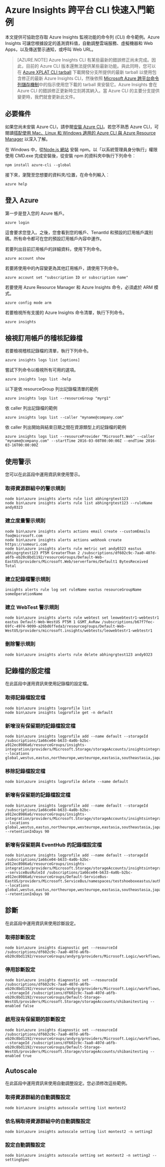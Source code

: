 <properties
	pageTitle="Azure Insights：Azure Insights CLI 快速入門範例 | Microsoft Azure"
	description="範例 CLI 命令可協助您存取 Azure Insights 監視功能。Azure Insights 是一項 Microsoft Azure 服務，可讓您根據設定的遙測資料值，自動調整雲端服務、虛擬機器和 Web Apps，傳送警示通知，或呼叫 Web URL。"
	authors="kamathashwin"
	manager=""
	editor=""
	services="azure-portal"
	documentationCenter="na"/>

<tags
	ms.service="azure-portal"
	ms.workload="na"
	ms.tgt_pltfrm="na"
	ms.devlang="na"
	ms.topic="article"
	ms.date="03/30/2016"
	ms.author="ashwink"/>

# Azure Insights 跨平台 CLI 快速入門範例

本文提供可協助您存取 Azure Insights 監視功能的命令列 (CLI) 命令範例。Azure Insights 可讓您根據設定的遙測資料值，自動調整雲端服務、虛擬機器和 Web Apps，以及傳送警示通知，或呼叫 Web URL。

>[AZURE.NOTE] Azure Insights CLI 有某些最新的錯誤修正尚未完成。因此，目前的 Azure CLI 版本還無法提供某些最新功能。與此同時，您可以在 [Azure XPLAT CLI tarball](http://github.com/Azure/azure-xplat-cli/archive/dev.tar.gz) 下載開發分支所提供的最新 tarball 以使用包含修正的最新 Azure Insights CLI，然後依照 [Microsoft Azure 跨平台命令列儲存機制](https://github.com/Azure/azure-xplat-cli#installation-from-a-particular-branch-of-this-repository)中的指示使用您下載的 tarball 來安裝它。Azure Insights 會在 Azure CLI 的錯誤修正更新時立刻將其納入。當 Azure CLI 的主要分支提供變更時，我們就會更新此文件。

## 必要條件

如果您尚未安裝 Azure CLI，請參閱[安裝 Azure CLI](../xplat-cli-install.md)。若您不熟悉 Azure CLI，可閱讀[搭配使用 Mac、Linux 和 Windows 適用的 Azure CLI 與 Azure Resource Manager](../xplat-cli-azure-resource-manager.md) 以深入了解。


在 Windows 中，從[Node.js 網站](https://nodejs.org/) 安裝 npm。以「以系統管理員身分執行」權限使用 CMD.exe 完成安裝後，從安裝 npm 的資料夾中執行下列命令︰

```
npm install azure-cli --global
```

接下來，瀏覽至您想要的資料夾/位置，在命令列輸入︰

```
azure help
```

## 登入 Azure

第一步是登入您的 Azure 帳戶。

```
azure login
```

這會要求您登入。之後，您會看到您的帳戶、TenantId 和預設的訂用帳戶識別碼。所有命令都可在您的預設訂用帳戶內容中運作。

若要列出目前訂用帳戶的詳細資料，使用下列命令。

```
azure account show
```

若要將使用中的內容變更為其他訂用帳戶，請使用下列命令。

```
azure account set "subscription ID or subscription name"
```

若要使用 Azure Resource Manager 和 Azure Insights 命令，必須處於 ARM 模式。

```
azure config mode arm
```

若要檢視所有支援的 Azure Insights 命令清單，執行下列命令。

```
azure insights
```

## 檢視訂用帳戶的稽核記錄檔

若要檢視稽核記錄檔的清單，執行下列命令。

```
azure insights logs list [options]
```

嘗試下列命令以檢視所有可用的選項。

```
azure insights logs list -help
```

以下是依 resourceGroup 列出記錄檔清單的範例

```
azure insights logs list --resourceGroup "myrg1"
```

依 caller 列出記錄檔的範例

```
azure insights logs list --caller "myname@company.com"
```

依 caller 列出開始與結束日期之間在資源類型上的記錄檔的範例

```
azure insights logs list --resourceProvider "Microsoft.Web" --caller "myname@company.com" --startTime 2016-03-08T00:00:00Z --endTime 2016-03-16T00:00:00Z
```

## 使用警示
您可以在此區段中運用資訊來使用警示。

### 取得資源群組中的警示規則

```
node bin\azure insights alerts rule list abhingrgtest123
node bin\azure insights alerts rule list abhingrgtest123 --ruleName andy0323
```

### 建立度量警示規則

```
node bin\azure insights alerts actions email create --customEmails foo@microsoft.com
node bin\azure insights alerts actions webhook create https://someuri.com
node bin\azure insights alerts rule metric set andy0323 eastus abhingrgtest123 PT5M GreaterThan 2 /subscriptions/df602c9c-7aa0-407d-a6fb-eb20c8bd1192/resourceGroups/Default-Web-EastUS/providers/Microsoft.Web/serverfarms/Default1 BytesReceived Total
```

### 建立記錄檔警示規則

```
insights alerts rule log set ruleName eastus resourceGroupName someOperationName
```

### 建立 WebTest 警示規則

```
node bin\azure insights alerts rule webtest set leowebtestr1-webtestr1 eastus Default-Web-WestUS PT5M 1 GSMT_AvRaw /subscriptions/b67f7fec-69fc-4974-9099-a26bd6ffeda3/resourcegroups/Default-Web-WestUS/providers/microsoft.insights/webtests/leowebtestr1-webtestr1
```

### 刪除警示規則

```
node bin\azure insights alerts rule delete abhingrgtest123 andy0323
```

## 記錄檔的設定檔
在此區段中運用資訊來使用記錄檔的設定檔。

### 取得記錄檔設定檔

```
node bin\azure insights logprofile list
node bin\azure insights logprofile get -n default
```


### 新增沒有保留期的記錄檔設定檔

```
node bin\azure insights logprofile add --name default --storageId /subscriptions/1a66ce04-b633-4a0b-b2bc-a912ec8986a6/resourceGroups/insights-integration/providers/Microsoft.Storage/storageAccounts/insightsintegration7777 --locations global,westus,eastus,northeurope,westeurope,eastasia,southeastasia,japaneast,japanwest,northcentralus,southcentralus,eastus2,centralus,australiaeast,australiasoutheast,brazilsouth,centralindia,southindia,westindia
```

### 移除記錄檔設定檔

```
node bin\azure insights logprofile delete --name default
```

### 新增有保留期的記錄檔設定檔

```
node bin\azure insights logprofile add --name default --storageId /subscriptions/1a66ce04-b633-4a0b-b2bc-a912ec8986a6/resourceGroups/insights-integration/providers/Microsoft.Storage/storageAccounts/insightsintegration7777 --locations global,westus,eastus,northeurope,westeurope,eastasia,southeastasia,japaneast,japanwest,northcentralus,southcentralus,eastus2,centralus,australiaeast,australiasoutheast,brazilsouth,centralindia,southindia,westindia --retentionInDays 90
```

### 新增有保留期與 EventHub 的記錄檔設定檔

```
node bin\azure insights logprofile add --name default --storageId /subscriptions/1a66ce04-b633-4a0b-b2bc-a912ec8986a6/resourceGroups/insights-integration/providers/Microsoft.Storage/storageAccounts/insightsintegration7777 --serviceBusRuleId /subscriptions/1a66ce04-b633-4a0b-b2bc-a912ec8986a6/resourceGroups/Default-ServiceBus-EastUS/providers/Microsoft.ServiceBus/namespaces/testshoeboxeastus/authorizationrules/RootManageSharedAccessKey --locations global,westus,eastus,northeurope,westeurope,eastasia,southeastasia,japaneast,japanwest,northcentralus,southcentralus,eastus2,centralus,australiaeast,australiasoutheast,brazilsouth,centralindia,southindia,westindia --retentionInDays 90
```


## 診斷
在此區段中運用資訊來使用診斷設定。

### 取得診斷設定

```
node bin\azure insights diagnostic get --resourceId /subscriptions/df602c9c-7aa0-407d-a6fb-eb20c8bd1192/resourceGroups/andyrg/providers/Microsoft.Logic/workflows/andy0315logicapp
```

### 停用診斷設定

```
node bin\azure insights diagnostic set --resourceId /subscriptions/df602c9c-7aa0-407d-a6fb-eb20c8bd1192/resourceGroups/andyrg/providers/Microsoft.Logic/workflows/andy0315logicapp --storageId /subscriptions/df602c9c-7aa0-407d-a6fb-eb20c8bd1192/resourceGroups/Default-Storage-WestUS/providers/Microsoft.Storage/storageAccounts/shibanitesting --enabled false
```

### 啟用沒有保留期的診斷設定

```
node bin\azure insights diagnostic set --resourceId /subscriptions/df602c9c-7aa0-407d-a6fb-eb20c8bd1192/resourceGroups/andyrg/providers/Microsoft.Logic/workflows/andy0315logicapp --storageId /subscriptions/df602c9c-7aa0-407d-a6fb-eb20c8bd1192/resourceGroups/Default-Storage-WestUS/providers/Microsoft.Storage/storageAccounts/shibanitesting --enabled true
```


## Autoscale
在此區段中運用資訊來使用自動調整設定。您必須修改這些範例。

### 取得資源群組的自動調整設定

```
node bin\azure insights autoscale setting list montest2
```

### 依名稱取得資源群組中的自動調整設定

```
node bin\azure insights autoscale setting list montest2 -n setting2
```


### 設定自動調整設定

```
node bin\azure insights autoscale setting set montest2 -n setting2 --settingSpec
```

<!---HONumber=AcomDC_0406_2016-->